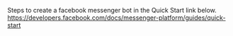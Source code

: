 Steps to create a facebook messenger bot in the Quick Start link below.
https://developers.facebook.com/docs/messenger-platform/guides/quick-start
